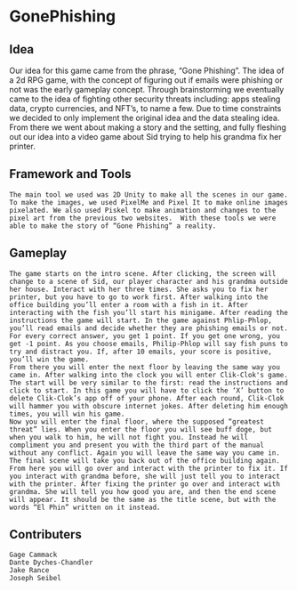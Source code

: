 # GonePhishing
## Idea
Our idea for this game came from the phrase, “Gone Phishing”. The idea of a 2d RPG game, with the concept of figuring out if emails were phishing or not was the early gameplay concept. Through brainstorming we eventually came to the idea of fighting other security threats including: apps stealing data, crypto currencies, and NFT’s, to name a few. Due to time constraints we decided to only implement the original idea and the data stealing idea. From there we went about making a story and the setting, and fully fleshing out our idea into a video game about Sid trying to help his grandma fix her printer.
## Framework and Tools
	The main tool we used was 2D Unity to make all the scenes in our game. To make the images, we used PixelMe and Pixel It to make online images pixelated. We also used Piskel to make animation and changes to the pixel art from the previous two websites.  With these tools we were able to make the story of “Gone Phishing” a reality.
  ## Gameplay
	The game starts on the intro scene. After clicking, the screen will change to a scene of Sid, our player character and his grandma outside her house. Interact with her three times. She asks you to fix her printer, but you have to go to work first. After walking into the office building you’ll enter a room with a fish in it. After interacting with the fish you’ll start his minigame. After reading the instructions the game will start. In the game against Phlip-Phlop, you’ll read emails and decide whether they are phishing emails or not. For every correct answer, you get 1 point. If you get one wrong, you get -1 point. As you choose emails, Philip-Phlop will say fish puns to try and distract you. If, after 10 emails, your score is positive, you’ll win the game. 
	From there you will enter the next floor by leaving the same way you came in. After walking into the clock you will enter Clik-Clok's game. The start will be very similar to the first: read the instructions and click to start. In this game you will have to click the ‘X’ button to delete Clik-Clok’s app off of your phone. After each round, Clik-Clok will hammer you with obscure internet jokes. After deleting him enough times, you will win his game.   
	Now you will enter the final floor, where the supposed “greatest threat” lies. When you enter the floor you will see buff doge, but when you walk to him, he will not fight you. Instead he will compliment you and present you with the third part of the manual without any conflict. Again you will leave the same way you came in.
	The final scene will take you back out of the office building again. From here you will go over and interact with the printer to fix it. If you interact with grandma before, she will just tell you to interact with the printer. After fixing the printer go over and interact with grandma. She will tell you how good you are, and then the end scene will appear. It should be the same as the title scene, but with the words “El Phin” written on it instead.

## Contributers
	Gage Cammack
	Dante Dyches-Chandler
	Jake Rance
	Joseph Seibel
